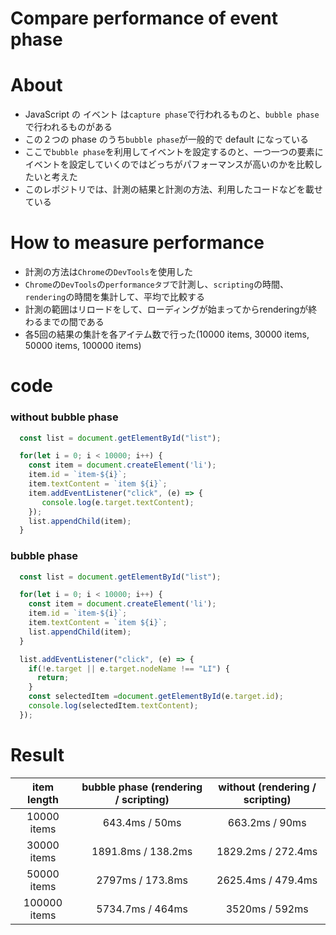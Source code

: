 # Compare performance of event phase

# About
- JavaScript の イベント は`capture phase`で行われるものと、`bubble phase`で行われるものがある
- この２つの phase のうち`bubble phase`が一般的で default になっている
- ここで`bubble phase`を利用してイベントを設定するのと、一つ一つの要素にイベントを設定していくのではどっちがパフォーマンスが高いのかを比較したいと考えた
- このレポジトリでは、計測の結果と計測の方法、利用したコードなどを載せている

# How to measure performance
- 計測の方法は`Chrome`の`DevTools`を使用した
- `Chrome`の`DevTools`の`performanceタブ`で計測し、`scripting`の時間、`rendering`の時間を集計して、平均で比較する
- 計測の範囲はリロードをして、ローディングが始まってからrenderingが終わるまでの間である
- 各5回の結果の集計を各アイテム数で行った(10000 items, 30000 items, 50000 items, 100000 items)

# code
### without bubble phase
```js
  const list = document.getElementById("list");

  for(let i = 0; i < 10000; i++) {
    const item = document.createElement('li');
    item.id = `item-${i}`;
    item.textContent = `item ${i}`;
    item.addEventListener("click", (e) => {
       console.log(e.target.textContent);
    });
    list.appendChild(item);
  }
```

### bubble phase
```js
  const list = document.getElementById("list");

  for(let i = 0; i < 10000; i++) {
    const item = document.createElement('li');
    item.id = `item-${i}`;
    item.textContent = `item ${i}`;
    list.appendChild(item);
  }

  list.addEventListener("click", (e) => {
    if(!e.target || e.target.nodeName !== "LI") {
      return;
    }
    const selectedItem =document.getElementById(e.target.id);
    console.log(selectedItem.textContent);
  });
```

# Result

| item length | bubble phase (rendering / scripting) | without (rendering / scripting) |
| :---: | :---: | :---: |
| 10000 items | 643.4ms / 50ms | 663.2ms / 90ms |
| 30000 items | 1891.8ms / 138.2ms | 1829.2ms / 272.4ms |
| 50000 items | 2797ms / 173.8ms | 2625.4ms / 479.4ms |
| 100000 items | 5734.7ms / 464ms | 3520ms / 592ms |
